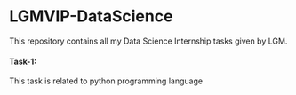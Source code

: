 # LGMVIP-DataScience
This repository contains all my Data Science Internship tasks given by LGM.
#### Task-1:
This task is related to python programming language
